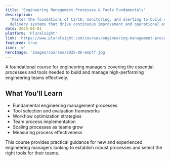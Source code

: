```yaml
---
title: 'Engineering Management Processes & Tools Fundamentals'
description:
  'Master the foundations of CI/CD, monitoring, and alerting to build resilient
  delivery systems that drive continuous improvement and operational excellence.'
date: 2025-06-01
platform: 'Pluralsight'
link: 'https://www.pluralsight.com/courses/engineering-management-processes-tools-fundamentals'
featured: true
icon: '⚙️'
heroImage: 'images/courses/2025-06-emptf.jpg'
---
```


A foundational course for engineering managers covering the essential processes
and tools needed to build and manage high-performing engineering teams
effectively.

## What You'll Learn

- Fundamental engineering management processes
- Tool selection and evaluation frameworks
- Workflow optimization strategies
- Team process implementation
- Scaling processes as teams grow
- Measuring process effectiveness

This course provides practical guidance for new and experienced engineering
managers looking to establish robust processes and select the right tools for
their teams.
